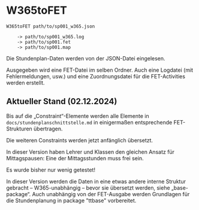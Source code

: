 # W365toFET

```
W365toFET path/to/sp001_w365.json

    -> path/to/sp001_w365.log
    -> path/to/sp001.fet
    -> path/to/sp001.map
```

Die Stundenplan-Daten werden von der JSON-Datei eingelesen.

Ausgegeben wird eine FET-Datei im selben Ordner. Auch eine Logdatei (mit Fehlermeldungen, usw.) und eine Zuordnungsdatei für die FET-Activities werden erstellt.

## Aktueller Stand (02.12.2024)

Bis auf die „Constraint“-Elemente werden alle Elemente in `docs/stundenplanschnittstelle.md` in einigermaßen entsprechende FET-Strukturen übertragen.

Die weiteren Constraints werden jetzt anfänglich übersetzt.

In dieser Version haben Lehrer und Klassen den gleichen Ansatz für Mittagspausen: Eine der Mittagsstunden muss frei sein.

Es wurde bisher nur wenig getestet!

In dieser Version werden die Daten in eine etwas andere interne Struktur gebracht – W365-unabhängig – bevor sie übersetzt werden, siehe „base-package“. Auch unabhängig von der FET-Ausgabe werden Grundlagen für die Stundenplanung in package "ttbase" vorbereitet.
